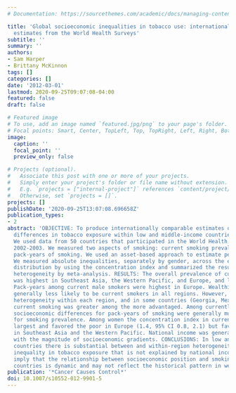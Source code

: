 ```yaml
---
# Documentation: https://sourcethemes.com/academic/docs/managing-content/

title: 'Global socioeconomic inequalities in tobacco use: internationally comparable
  estimates from the World Health Surveys'
subtitle: ''
summary: ''
authors:
- Sam Harper
- Brittany McKinnon
tags: []
categories: []
date: '2012-03-01'
lastmod: 2020-09-25T09:07:08-04:00
featured: false
draft: false

# Featured image
# To use, add an image named `featured.jpg/png` to your page's folder.
# Focal points: Smart, Center, TopLeft, Top, TopRight, Left, Right, BottomLeft, Bottom, BottomRight.
image:
  caption: ''
  focal_point: ''
  preview_only: false

# Projects (optional).
#   Associate this post with one or more of your projects.
#   Simply enter your project's folder or file name without extension.
#   E.g. `projects = ["internal-project"]` references `content/project/deep-learning/index.md`.
#   Otherwise, set `projects = []`.
projects: []
publishDate: '2020-09-25T13:07:08.696658Z'
publication_types:
- 2
abstract: 'OBJECTIVE: To produce internationally comparable estimates of socioeconomic
  differences in tobacco exposure within low and middle-income countries. METHODS:
  We used data from 50 countries that participated in the World Health Surveys in
  2002-2003. We measured two aspects of smoking: current smoking prevalence and accumulated
  pack-years of smoking. We used an asset-based approach to estimate permanent income.
  We measured absolute inequalities, separately by gender, across the entire socioeconomic
  distribution by using the concentration index and summarized the results and explored
  heterogeneity by meta-analysis. RESULTS: The overall prevalence of current smoking
  was highest in Southeast Asia, the Western Pacific, and Europe, and lowest in Africa.
  Pack-years among current male smokers were highest in Europe. Wealthier men were
  generally less likely to be current smokers in all regions. However, there was substantial
  heterogeneity within each region, and in some countries (Georgia, Mexico, Mauritania)
  current smoking was greater among the more advantaged. Among currently smoking men
  socioeconomic differences for pack-years of smoking were generally much weaker than
  for smoking prevalence. Among women the concentration index in current smoking was
  largest and favored the poor in Europe (1.4, 95% CI 0.8, 2.1) but favored the rich
  in Southeast Asia and the Western Pacific. National income was generally not associated
  with the magnitude of socioeconomic gradients. CONCLUSIONS: In low and middle-income
  countries there is substantial between and within-region heterogeneity in socioeconomic
  inequality in tobacco exposure that is not explained by national income. Our results
  imply that the relationship between socioeconomic position and smoking in poorer
  countries is dynamic and may not reflect the historical pattern in wealthier countries.'
publication: '*Cancer Causes Control*'
doi: 10.1007/s10552-012-9901-5
---
```


